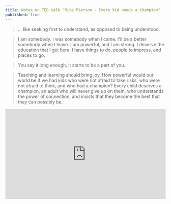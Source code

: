 ```yaml
---
title: Notes on TED talk "Rita Pierson - Every kid needs a champion"
published: true
---
```


> ... like seeking first to understand, as opposed to being understood.

> I am somebody. I was somebody when I came. I'll be a better somebody when I leave. I am powerful, and I am strong. I deserve the education that I get here. I have things to do, people to impress, and places to go.

> You say it long enough, it starts to be a part of you.

> Teaching and learning should bring joy. How powerful would our world be if we had kids who were not afraid to take risks, who were not afraid to think, and who had a champion? Every child deserves a champion, an adult who will never give up on them, who understands the power of connection, and insists that they become the best that they can possibly be.

<div style="max-width:854px"><div style="position:relative;height:0;padding-bottom:56.25%"><iframe src="https://embed.ted.com/talks/rita_pierson_every_kid_needs_a_champion" width="854" height="480" style="position:absolute;left:0;top:0;width:100%;height:100%" frameborder="0" scrolling="no" allowfullscreen></iframe></div></div>
